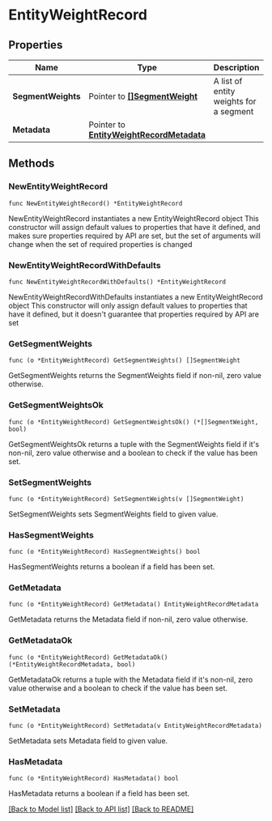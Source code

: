 # EntityWeightRecord

## Properties

Name | Type | Description | Notes
------------ | ------------- | ------------- | -------------
**SegmentWeights** | Pointer to [**[]SegmentWeight**](SegmentWeight.md) | A list of entity weights for a segment | [optional] 
**Metadata** | Pointer to [**EntityWeightRecordMetadata**](EntityWeightRecordMetadata.md) |  | [optional] 

## Methods

### NewEntityWeightRecord

`func NewEntityWeightRecord() *EntityWeightRecord`

NewEntityWeightRecord instantiates a new EntityWeightRecord object
This constructor will assign default values to properties that have it defined,
and makes sure properties required by API are set, but the set of arguments
will change when the set of required properties is changed

### NewEntityWeightRecordWithDefaults

`func NewEntityWeightRecordWithDefaults() *EntityWeightRecord`

NewEntityWeightRecordWithDefaults instantiates a new EntityWeightRecord object
This constructor will only assign default values to properties that have it defined,
but it doesn't guarantee that properties required by API are set

### GetSegmentWeights

`func (o *EntityWeightRecord) GetSegmentWeights() []SegmentWeight`

GetSegmentWeights returns the SegmentWeights field if non-nil, zero value otherwise.

### GetSegmentWeightsOk

`func (o *EntityWeightRecord) GetSegmentWeightsOk() (*[]SegmentWeight, bool)`

GetSegmentWeightsOk returns a tuple with the SegmentWeights field if it's non-nil, zero value otherwise
and a boolean to check if the value has been set.

### SetSegmentWeights

`func (o *EntityWeightRecord) SetSegmentWeights(v []SegmentWeight)`

SetSegmentWeights sets SegmentWeights field to given value.

### HasSegmentWeights

`func (o *EntityWeightRecord) HasSegmentWeights() bool`

HasSegmentWeights returns a boolean if a field has been set.

### GetMetadata

`func (o *EntityWeightRecord) GetMetadata() EntityWeightRecordMetadata`

GetMetadata returns the Metadata field if non-nil, zero value otherwise.

### GetMetadataOk

`func (o *EntityWeightRecord) GetMetadataOk() (*EntityWeightRecordMetadata, bool)`

GetMetadataOk returns a tuple with the Metadata field if it's non-nil, zero value otherwise
and a boolean to check if the value has been set.

### SetMetadata

`func (o *EntityWeightRecord) SetMetadata(v EntityWeightRecordMetadata)`

SetMetadata sets Metadata field to given value.

### HasMetadata

`func (o *EntityWeightRecord) HasMetadata() bool`

HasMetadata returns a boolean if a field has been set.


[[Back to Model list]](../README.md#documentation-for-models) [[Back to API list]](../README.md#documentation-for-api-endpoints) [[Back to README]](../README.md)


